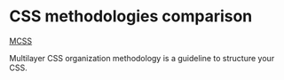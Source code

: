 CSS methodologies comparison
=================

[MCSS](http://operatino.github.io/MCSS/en/)

Multilayer CSS organization methodology is a guideline to structure your CSS.